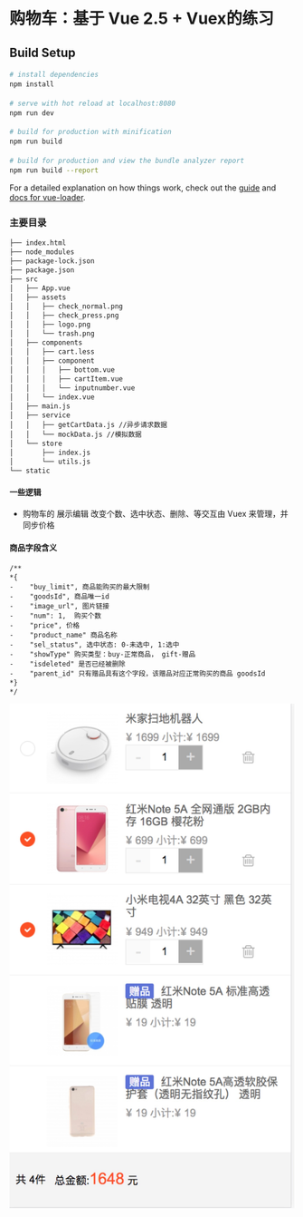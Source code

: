 # 购物车：基于 Vue 2.5 + Vuex的练习

## Build Setup

``` bash
# install dependencies
npm install

# serve with hot reload at localhost:8080
npm run dev

# build for production with minification
npm run build

# build for production and view the bundle analyzer report
npm run build --report
```

For a detailed explanation on how things work, check out the [guide](http://vuejs-templates.github.io/webpack/) and [docs for vue-loader](http://vuejs.github.io/vue-loader).

### 主要目录

    ├── index.html
    ├── node_modules
    ├── package-lock.json
    ├── package.json
    ├── src
    │   ├── App.vue
    │   ├── assets
    │   │   ├── check_normal.png
    │   │   ├── check_press.png
    │   │   ├── logo.png
    │   │   └── trash.png
    │   ├── components
    │   │   ├── cart.less
    │   │   ├── component
    │   │   │   ├── bottom.vue
    │   │   │   ├── cartItem.vue
    │   │   │   └── inputnumber.vue
    │   │   └── index.vue
    │   ├── main.js
    │   ├── service
    │   │   ├── getCartData.js //异步请求数据
    │   │   └── mockData.js //模拟数据
    │   └── store
    │       ├── index.js
    │       └── utils.js
    └── static



#### 一些逻辑
- 购物车的 展示编辑 改变个数、选中状态、删除、等交互由 Vuex 来管理，并同步价格

#### 商品字段含义

    /**
    *{
    -    "buy_limit", 商品能购买的最大限制
    -    "goodsId", 商品唯一id
    -    "image_url", 图片链接
    -    "num": 1,  购买个数
    -    "price", 价格
    -    "product_name" 商品名称
    -    "sel_status", 选中状态: 0-未选中, 1:选中 
    -    "showType" 购买类型：buy-正常商品， gift-赠品
    -    "isdeleted" 是否已经被删除
    -    "parent_id" 只有赠品具有这个字段，该赠品对应正常购买的商品 goodsId
    *}
    */

![screenshot](./screenshot.jpeg)
